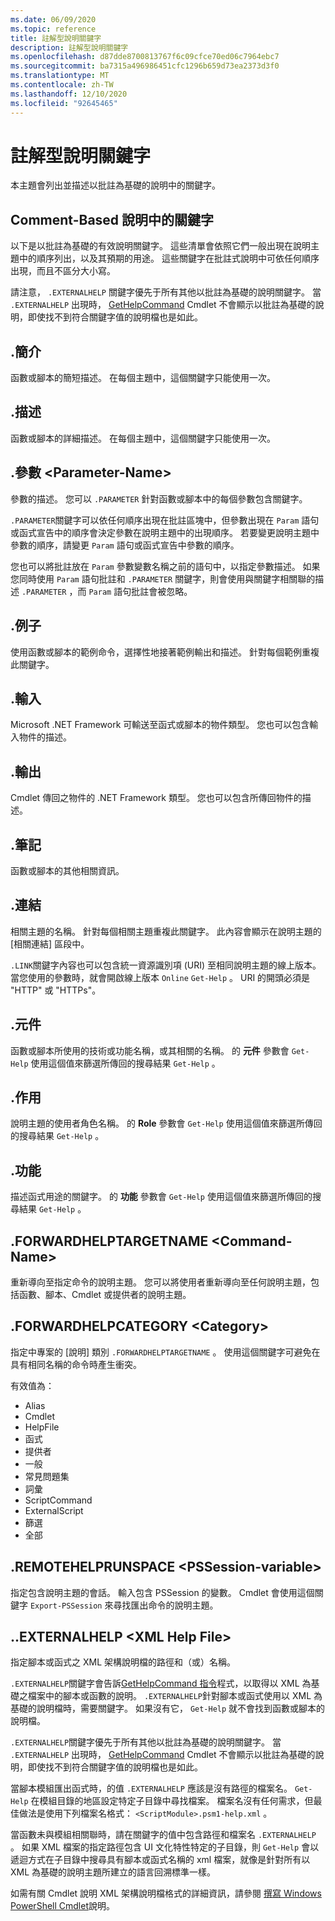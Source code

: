 ```yaml
---
ms.date: 06/09/2020
ms.topic: reference
title: 註解型說明關鍵字
description: 註解型說明關鍵字
ms.openlocfilehash: d87dde8700813767f6c09cfce70ed06c7964ebc7
ms.sourcegitcommit: ba7315a496986451cfc1296b659d73ea2373d3f0
ms.translationtype: MT
ms.contentlocale: zh-TW
ms.lasthandoff: 12/10/2020
ms.locfileid: "92645465"
---
```

# <a name="comment-based-help-keywords"></a>註解型說明關鍵字

本主題會列出並描述以批註為基礎的說明中的關鍵字。

## <a name="keywords-in-comment-based-help"></a>Comment-Based 說明中的關鍵字

以下是以批註為基礎的有效說明關鍵字。 這些清單會依照它們一般出現在說明主題中的順序列出，以及其預期的用途。 這些關鍵字在批註式說明中可依任何順序出現，而且不區分大小寫。

請注意， `.EXTERNALHELP` 關鍵字優先于所有其他以批註為基礎的說明關鍵字。
當 `.EXTERNALHELP` 出現時， [GetHelpCommand](/dotnet/api/Microsoft.PowerShell.Commands.gethelpcommand) Cmdlet 不會顯示以批註為基礎的說明，即使找不到符合關鍵字值的說明檔也是如此。

## <a name="synopsis"></a>.簡介

函數或腳本的簡短描述。 在每個主題中，這個關鍵字只能使用一次。

## <a name="description"></a>.描述

函數或腳本的詳細描述。 在每個主題中，這個關鍵字只能使用一次。

## <a name="parameter-parameter-name"></a>.參數 \<Parameter-Name>

參數的描述。 您可以 `.PARAMETER` 針對函數或腳本中的每個參數包含關鍵字。

`.PARAMETER`關鍵字可以依任何順序出現在批註區塊中，但參數出現在 `Param` 語句或函式宣告中的順序會決定參數在說明主題中的出現順序。 若要變更說明主題中參數的順序，請變更 `Param` 語句或函式宣告中參數的順序。

您也可以將批註放在 `Param` 參數變數名稱之前的語句中，以指定參數描述。 如果您同時使用 `Param` 語句批註和 `.PARAMETER` 關鍵字，則會使用與關鍵字相關聯的描述 `.PARAMETER` ，而 `Param` 語句批註會被忽略。

## <a name="example"></a>.例子

使用函數或腳本的範例命令，選擇性地接著範例輸出和描述。 針對每個範例重複此關鍵字。

## <a name="inputs"></a>.輸入

Microsoft .NET Framework 可輸送至函式或腳本的物件類型。 您也可以包含輸入物件的描述。

## <a name="outputs"></a>.輸出

Cmdlet 傳回之物件的 .NET Framework 類型。 您也可以包含所傳回物件的描述。

## <a name="notes"></a>.筆記

函數或腳本的其他相關資訊。

## <a name="link"></a>.連結

相關主題的名稱。 針對每個相關主題重複此關鍵字。 此內容會顯示在說明主題的 [相關連結] 區段中。

`.LINK`關鍵字內容也可以包含統一資源識別項 (URI) 至相同說明主題的線上版本。 當您使用的參數時，就會開啟線上版本 `Online` `Get-Help` 。 URI 的開頭必須是 "HTTP" 或 "HTTPs"。

## <a name="component"></a>.元件

函數或腳本所使用的技術或功能名稱，或其相關的名稱。
的 **元件** 參數會 `Get-Help` 使用這個值來篩選所傳回的搜尋結果 `Get-Help` 。

## <a name="role"></a>.作用

說明主題的使用者角色名稱。 的 **Role** 參數會 `Get-Help` 使用這個值來篩選所傳回的搜尋結果 `Get-Help` 。

## <a name="functionality"></a>.功能

描述函式用途的關鍵字。 的 **功能** 參數會 `Get-Help` 使用這個值來篩選所傳回的搜尋結果 `Get-Help` 。

## <a name="forwardhelptargetname-command-name"></a>.FORWARDHELPTARGETNAME \<Command-Name>

重新導向至指定命令的說明主題。 您可以將使用者重新導向至任何說明主題，包括函數、腳本、Cmdlet 或提供者的說明主題。

## <a name="forwardhelpcategory-category"></a>.FORWARDHELPCATEGORY \<Category>

指定中專案的 [說明] 類別 `.FORWARDHELPTARGETNAME` 。 使用這個關鍵字可避免在具有相同名稱的命令時產生衝突。

有效值為：

- Alias
- Cmdlet
- HelpFile
- 函式
- 提供者
- 一般
- 常見問題集
- 詞彙
- ScriptCommand
- ExternalScript
- 篩選
- 全部

## <a name="remotehelprunspace-pssession-variable"></a>.REMOTEHELPRUNSPACE \<PSSession-variable>

指定包含說明主題的會話。 輸入包含 PSSession 的變數。 Cmdlet 會使用這個關鍵字 `Export-PSSession` 來尋找匯出命令的說明主題。

## <a name="externalhelp-xml-help-file"></a>..EXTERNALHELP \<XML Help File>

指定腳本或函式之 XML 架構說明檔的路徑和（或）名稱。

`.EXTERNALHELP`關鍵字會告訴[GetHelpCommand 指令](/dotnet/api/Microsoft.PowerShell.Commands.gethelpcommand)程式，以取得以 XML 為基礎之檔案中的腳本或函數的說明。 `.EXTERNALHELP`針對腳本或函式使用以 XML 為基礎的說明檔時，需要關鍵字。 如果沒有它， `Get-Help` 就不會找到函數或腳本的說明檔。

`.EXTERNALHELP`關鍵字優先于所有其他以批註為基礎的說明關鍵字。 當 `.EXTERNALHELP` 出現時， [GetHelpCommand](/dotnet/api/Microsoft.PowerShell.Commands.gethelpcommand) Cmdlet 不會顯示以批註為基礎的說明，即使找不到符合關鍵字值的說明檔也是如此。

當腳本模組匯出函式時，的值 `.EXTERNALHELP` 應該是沒有路徑的檔案名。 `Get-Help` 在模組目錄的地區設定特定子目錄中尋找檔案。 檔案名沒有任何需求，但最佳做法是使用下列檔案名格式： `<ScriptModule>.psm1-help.xml` 。

當函數未與模組相關聯時，請在關鍵字的值中包含路徑和檔案名 `.EXTERNALHELP` 。 如果 XML 檔案的指定路徑包含 UI 文化特性特定的子目錄，則 `Get-Help` 會以遞迴方式在子目錄中搜尋具有腳本或函式名稱的 xml 檔案，就像是針對所有以 XML 為基礎的說明主題所建立的語言回溯標準一樣。

如需有關 Cmdlet 說明 XML 架構說明檔格式的詳細資訊，請參閱 [撰寫 Windows PowerShell Cmdlet](./writing-help-for-windows-powershell-cmdlets.md)說明。
